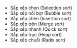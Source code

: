 - Sắp xếp chọn (Selection sort)
- Sắp xếp nổi bọt (Bubble sort)
- Sắp xếp chèn (Insertion sort)
- Sắp xếp trộn (Merge sort)
- Sắp xếp nhanh (Quick sort)
- Sắp xếp trục (Heap sort)
- Sắp xếp chuỗi (Radix sort)

